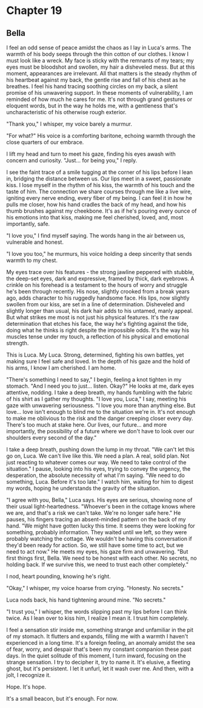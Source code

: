 # Chapter 19
## Bella
 
I feel an odd sense of peace amidst the chaos as I lay in Luca's arms. The warmth of his body seeps through the thin cotton of our clothes. I know I must look like a wreck. My face is sticky with the remnants of my tears; my eyes must be bloodshot and swollen, my hair a disheveled mess. But at this moment, appearances are irrelevant. All that matters is the steady rhythm of his heartbeat against my back, the gentle rise and fall of his chest as he breathes. I feel his hand tracing soothing circles on my back, a silent promise of his unwavering support. In these moments of vulnerability, I am reminded of how much he cares for me. It's not through grand gestures or eloquent words, but in the way he holds me, with a gentleness that's uncharacteristic of his otherwise rough exterior.
 
"Thank you," I whisper, my voice barely a murmur.
 
"For what?" His voice is a comforting baritone, echoing warmth through the close quarters of our embrace.
 
I lift my head and turn to meet his gaze, finding his eyes awash with concern and curiosity. "Just... for being you," I reply.
 
I see the faint trace of a smile tugging at the corner of his lips before I lean in, bridging the distance between us. Our lips meet in a sweet, passionate kiss. I lose myself in the rhythm of his kiss, the warmth of his touch and the taste of him. The connection we share courses through me like a live wire, igniting every nerve ending, every fiber of my being. I can feel it in how he pulls me closer, how his hand cradles the back of my head, and how his thumb brushes against my cheekbone. It's as if he's pouring every ounce of his emotions into that kiss, making me feel cherished, loved, and, most importantly, safe.
 
"I love you," I find myself saying. The words hang in the air between us, vulnerable and honest.
 
"I love you too," he murmurs, his voice holding a deep sincerity that sends warmth to my chest.

My eyes trace over his features - the strong jawline peppered with stubble, the deep-set eyes, dark and expressive, framed by thick, dark eyebrows. A crinkle on his forehead is a testament to the hours of worry and struggle he's been through recently. His nose, slightly crooked from a break years ago, adds character to his ruggedly handsome face. His lips, now slightly swollen from our kiss, are set in a line of determination. Disheveled and slightly longer than usual, his dark hair adds to his untamed, manly appeal. But what strikes me most is not just his physical features. It's the raw determination that etches his face, the way he's fighting against the tide, doing what he thinks is right despite the impossible odds. It's the way his muscles tense under my touch, a reflection of his physical and emotional strength.
 
This is Luca. My Luca. Strong, determined, fighting his own battles, yet making sure I feel safe and loved. In the depth of his gaze and the hold of his arms, I know I am cherished. I am home.
 
"There's something I need to say," I begin, feeling a knot tighten in my stomach. "And I need you to just... listen. Okay?" He looks at me, dark eyes attentive, nodding. I take a deep breath, my hands fumbling with the fabric of his shirt as I gather my thoughts. "I love you, Luca," I say, meeting his gaze with unwavering seriousness. "I love you more than anything else. But love... love isn't enough to blind me to the situation we're in. It's not enough to make me oblivious to the risk and the danger creeping closer every day. There's too much at stake here. Our lives, our future... and more importantly, the possibility of a future where we don't have to look over our shoulders every second of the day."
 
I take a deep breath, pushing down the lump in my throat. "We can't let this go on, Luca. We can't live like this. We need a plan. A real, solid plan. Not just reacting to whatever comes our way. We need to take control of the situation." I pause, looking into his eyes, trying to convey the urgency, the desperation, the absolute necessity of what I'm saying. "We need to do something, Luca. Before it's too late." I watch him, waiting for him to digest my words, hoping he understands the gravity of the situation.
 
"I agree with you, Bella," Luca says. His eyes are serious, showing none of their usual light-heartedness. "Whoever's been in the cottage knows where we are, and that's a risk we can't take. We're no longer safe here." He pauses, his fingers tracing an absent-minded pattern on the back of my hand. "We might have gotten lucky this time. It seems they were looking for something, probably information. They waited until we left, so they were probably watching the cottage. We wouldn't be having this conversation if they'd been ready for action. So, we still have some time to act, but we need to act now." He meets my eyes, his gaze firm and unwavering. "But first things first, Bella. We need to be honest with each other. No secrets, no holding back. If we survive this, we need to trust each other completely."
 
I nod, heart pounding, knowing he's right.
 
"Okay," I whisper, my voice hoarse from crying. "Honesty. No secrets."
 
Luca nods back, his hand tightening around mine. "No secrets."
 
"I trust you," I whisper, the words slipping past my lips before I can think twice. As I lean over to kiss him, I realize I mean it. I trust him completely.
 
I feel a sensation stir inside me, something strange and unfamiliar in the pit of my stomach. It flutters and expands, filling me with a warmth I haven't experienced in a long time. It's a foreign feeling, an anomaly amidst the sea of fear, worry, and despair that's been my constant companion these past days. In the quiet solitude of this moment, I turn inward, focusing on the strange sensation. I try to decipher it, try to name it. It's elusive, a fleeting ghost, but it's persistent. I let it unfurl, let it wash over me. And then, with a jolt, I recognize it.
 
Hope. It's hope.

It's a small beacon, but it's enough. For now.